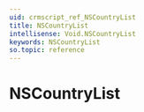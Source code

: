 ```yaml
---
uid: crmscript_ref_NSCountryList
title: NSCountryList
intellisense: Void.NSCountryList
keywords: NSCountryList
so.topic: reference
---
```


# NSCountryList
